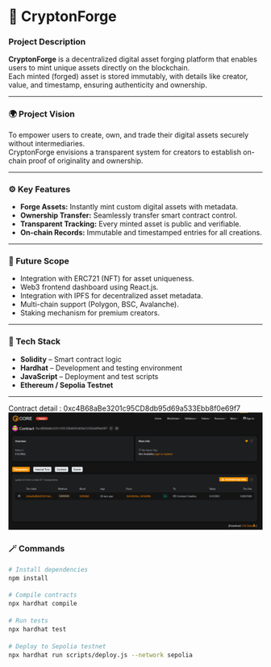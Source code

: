 # 💎 CryptonForge

### Project Description
**CryptonForge** is a decentralized digital asset forging platform that enables users to mint unique assets directly on the blockchain.  
Each minted (forged) asset is stored immutably, with details like creator, value, and timestamp, ensuring authenticity and ownership.

---

### 🌍 Project Vision
To empower users to create, own, and trade their digital assets securely without intermediaries.  
CryptonForge envisions a transparent system for creators to establish on-chain proof of originality and ownership.

---

### ⚙️ Key Features
- **Forge Assets:** Instantly mint custom digital assets with metadata.  
- **Ownership Transfer:** Seamlessly transfer smart contract control.  
- **Transparent Tracking:** Every minted asset is public and verifiable.  
- **On-chain Records:** Immutable and timestamped entries for all creations.

---

### 🚀 Future Scope
- Integration with ERC721 (NFT) for asset uniqueness.  
- Web3 frontend dashboard using React.js.  
- Integration with IPFS for decentralized asset metadata.  
- Multi-chain support (Polygon, BSC, Avalanche).  
- Staking mechanism for premium creators.

---

### 🧰 Tech Stack
- **Solidity** – Smart contract logic  
- **Hardhat** – Development and testing environment  
- **JavaScript** – Deployment and test scripts  
- **Ethereum / Sepolia Testnet**

---

Contract detail : 0xc4B68aBe3201c95CD8db95d69a533Ebb8f0e69f7
![alt text](image.png)

### 🪄 Commands

```bash
# Install dependencies
npm install

# Compile contracts
npx hardhat compile

# Run tests
npx hardhat test

# Deploy to Sepolia testnet
npx hardhat run scripts/deploy.js --network sepolia
